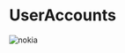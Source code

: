 # UserAccounts

![nokia](https://user-images.githubusercontent.com/53481851/116745997-94532480-aa04-11eb-8937-317c317959ea.png)
